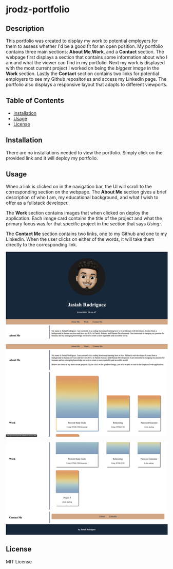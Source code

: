 # jrodz-portfolio

## Description
This portfolio was created to display my work to potential employers for them to assess whether I'd be a good fit for an open position. My portfolio contains three main sections: **About Me**,**Work**, and a **Contact** section. The webpage first displays a section that contains some information about who I am and what the viewer can find in my portfolio. Next my work is displayed with the most current project I worked on being the *biggest image* in the **Work** section. Lastly the **Contact** section contains two links for potential employers to see my Github repositories and access my LinkedIn page. The portfolio also displays a responsive layout that adapts to different viewports. 

## Table of Contents 
- [Installation](#installation)
- [Usage](#usage)
- [License](#license)

## Installation 
There are no installations needed to view the portfolio. Simply click on the provided link and it will deploy my portfolio.

## Usage
When a link is clicked on in the navigation bar, the UI will scroll to the corresponding section on the webpage. The **About Me** section gives a brief description of who I am, my educational background, and what I wish to offer as a fullstack developer. 

The **Work** section contains images that when clicked on deploy the application. Each image card contains the title of the project and what the primary focus was for that specific project in the section that says *Using:*.

The **Contact Me** section contains two links, one to my Github and one to my LinkedIn. When the user clicks on either of the words, it will take them directly to the corresponding link. 

![Screenshot 1 of my portfolio](./assets/css/images/portfolio-screenshot-1.png)

![Screenshot 2 of my portfolio](./assets/css/images/portfolio-screenshot-2.png)

![Screenshot 2 of my portfolio](./assets/css/images/portfolio-screenshot-3.png)

## License
MIT License